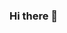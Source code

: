 ### Hi there 👋

<!--
**frostaybek/frostaybek** is a ✨ _special_ ✨ repository because its `README.md` (this file) appears on your GitHub profile.

My name is Ayaz. I'm from Turkey and I'm looking jobs without Turkey.

- 🔭 I’m currently working on ...
- 🌱 I’m currently learning ...
- 👯 I’m looking to collaborate on ...
- 🤔 I’m looking for help with ...
- 💬 Ask me about ...
- 📫 How to reach me: ...
- 😄 Pronouns: ...
- ⚡ Fun fact: ...
-->
